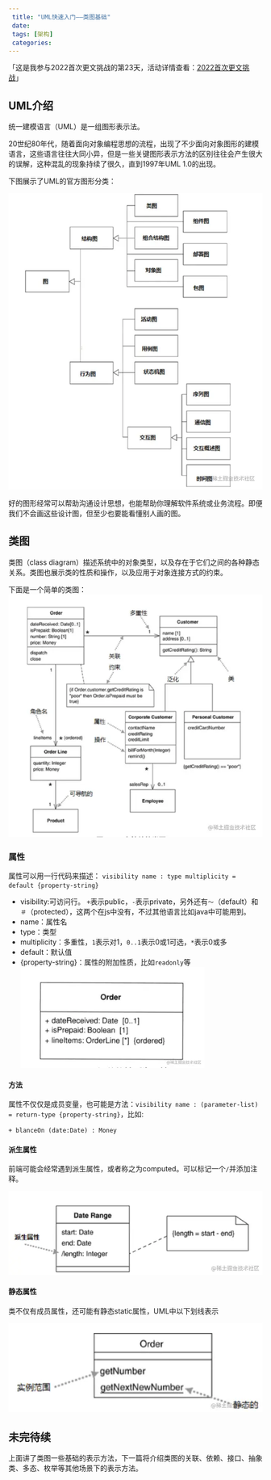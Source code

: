```yaml
---
 title: "UML快速入门——类图基础"
 date: 
 tags: [架构]
 categories: 
---
```


「这是我参与2022首次更文挑战的第23天，活动详情查看：[2022首次更文挑战](https://juejin.cn/post/7052884569032392740 "https://juejin.cn/post/7052884569032392740")」

UML介绍
-----

统一建模语言（UML）是一组图形表示法。

20世纪80年代，随着面向对象编程思想的流程，出现了不少面向对象图形的建模语言，这些语言往往大同小异，但是一些关键图形表示方法的区别往往会产生很大的误解，这种混乱的现象持续了很久，直到1997年UML 1.0的出现。

下图展示了UML的官方图形分类：

![image.png](../imgs/2bd6fecf240e4212a15e1aba62e459a7.png)

好的图形经常可以帮助沟通设计思想，也能帮助你理解软件系统或业务流程。即便我们不会画这些设计图，但至少也要能看懂别人画的图。

类图
--

类图（class diagram）描述系统中的对象类型，以及存在于它们之间的各种静态关系。类图也展示类的性质和操作，以及应用于对象连接方式的约束。

下面是一个简单的类图： ![image.png](../imgs/0cf569ef6ff246ac8494992e2768b814.png)

### 属性

属性可以用一行代码来描述： `visibility name : type multiplicity = default {property-string}`

*   visibility:可访问行。 `+`表示public，`-`表示private，另外还有`～`（default）和`＃`（protected），这两个在js中没有，不过其他语言比如java中可能用到。
*   name：属性名
*   type：类型
*   multiplicity：多重性，`1`表示对1，`0..1`表示0或1可选，`*`表示0或多
*   default：默认值
*   {property-string}：属性的附加性质，比如`readonly`等 ![image.png](../imgs/2eb00def85fa432d97392428410ab592.png)

#### 方法

属性不仅仅是成员变量，也可能是方法：`visibility name : (parameter-list) = return-type {property-string}`，比如:

```uml
+ blanceOn (date:Date) : Money
```

#### 派生属性

前端可能会经常遇到派生属性，或者称之为computed。可以标记一个`/`并添加注释。

![image.png](../imgs/a30fe3ee74af45c1adf9ca78fac1f150.png)

#### 静态属性

类不仅有成员属性，还可能有静态static属性，UML中以下划线表示

![image.png](../imgs/e98140601dec461ca4b95b58c730f66f.png)

未完待续
----

上面讲了类图一些基础的表示方法，下一篇将介绍类图的关联、依赖、接口、抽象类、多态、枚举等其他场景下的表示方法。